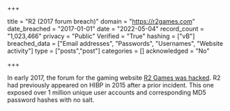 +++

title = "R2 (2017 forum breach)"
domain = "https://r2games.com"
date_breached = "2017-01-01"
date = "2022-05-04"
record_count = "1,023,466"
privacy = "Public"
Verified = "True"
hashing = ["vB"]
breached_data = ["Email addresses", "Passwords", "Usernames", "Website activity"]
type = ["posts","post"]
categories = []
acknowledged = "No"


+++


In early 2017, the forum for the gaming website <a href="http://www.csoonline.com/article/3192246/security/r2games-compromised-again-over-one-million-accounts-exposed.html" target="_blank" rel="noopener">R2 Games was hacked</a>. R2 had previously appeared on HIBP in 2015 after a prior incident. This one exposed over 1 million unique user accounts and corresponding MD5 password hashes with no salt.

